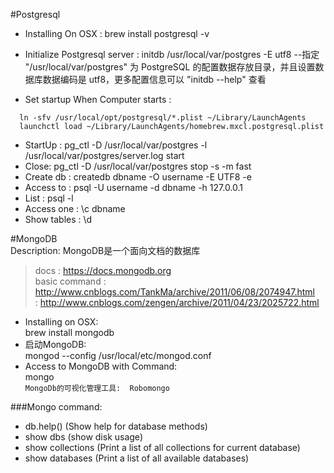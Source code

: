 #Postgresql  
* Installing On OSX :  brew install postgresql -v  
* Initialize Postgresql server : initdb /usr/local/var/postgres -E utf8    --指定 "/usr/local/var/postgres" 为 PostgreSQL 的配置数据存放目录，并且设置数据库数据编码是 utf8，更多配置信息可以 "initdb --help" 查看   

* Set startup When Computer starts :
```
  ln -sfv /usr/local/opt/postgresql/*.plist ~/Library/LaunchAgents
  launchctl load ~/Library/LaunchAgents/homebrew.mxcl.postgresql.plist
```
* StartUp : pg_ctl -D /usr/local/var/postgres -l /usr/local/var/postgres/server.log start    
* Close:  pg_ctl -D /usr/local/var/postgres stop -s -m fast   
* Create db    : createdb dbname -O username -E UTF8 -e  
* Access to    : psql -U username -d dbname -h 127.0.0.1  
* List         : psql -l  
* Access one   : \c dbname  
* Show tables : \d  


#MongoDB   
Description:  MongoDB是一个面向文档的数据库    
  > docs  :  https://docs.mongodb.org    
  > basic command :  http://www.cnblogs.com/TankMa/archive/2011/06/08/2074947.html  
                  :  http://www.cnblogs.com/zengen/archive/2011/04/23/2025722.html   
  
* Installing on OSX:    
   brew install mongodb  
* 启动MongoDB:  
   mongod --config /usr/local/etc/mongod.conf  
* Access to MongoDB with Command:  
   mongo    
`MongoDb的可视化管理工具:  Robomongo   `  

###Mongo command:   
* db.help()          (Show help for database methods)   
* show dbs           (show disk usage)  
* show collections   (Print a list of all collections for current database)  
* show databases     (Print a list of all available databases)      

   
